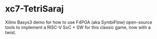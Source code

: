 # xc7-TetriSaraj
Xilinx Basys3 demo for how to use F4PGA (aka SymbiFlow) open-source tools to implement a RISC-V SoC + SW for this classic game, now with a twist.
